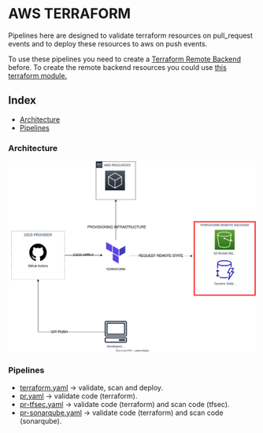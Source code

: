 # AWS TERRAFORM
Pipelines here are designed to validate terraform resources on pull_request events and to deploy these resources to aws on push events.

To use these pipelines you need to create a [Terraform Remote Backend](https://www.terraform.io/language/settings/backends/s3) before. To create the remote backend resources  you could use [this terraform module.](https://registry.terraform.io/modules/my-devops-way/s3-dynamodb-remote-backend/aws/latest) 
## Index
- [Architecture](#architecture)
- [Pipelines](#pipelines)
### Architecture

![Architecture Diagram](/svg/infrastructure/cicd_terraform_aws_github_flow.drawio.svg)

### Pipelines
- [terraform.yaml](./terraform.yaml) -> validate, scan and deploy.
- [pr.yaml](./pr.yaml) -> validate code (terraform).
- [pr-tfsec.yaml](./pr-tfsec.yaml) -> validate code (terraform) and scan code (tfsec).
- [pr-sonarqube.yaml](./pr-sonarqube.yaml) -> validate code (terraform) and scan code (sonarqube).


